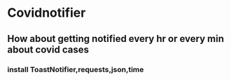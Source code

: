 # Covidnotifier
## How about getting notified every hr or every min about covid cases
### install ToastNotifier,requests,json,time
